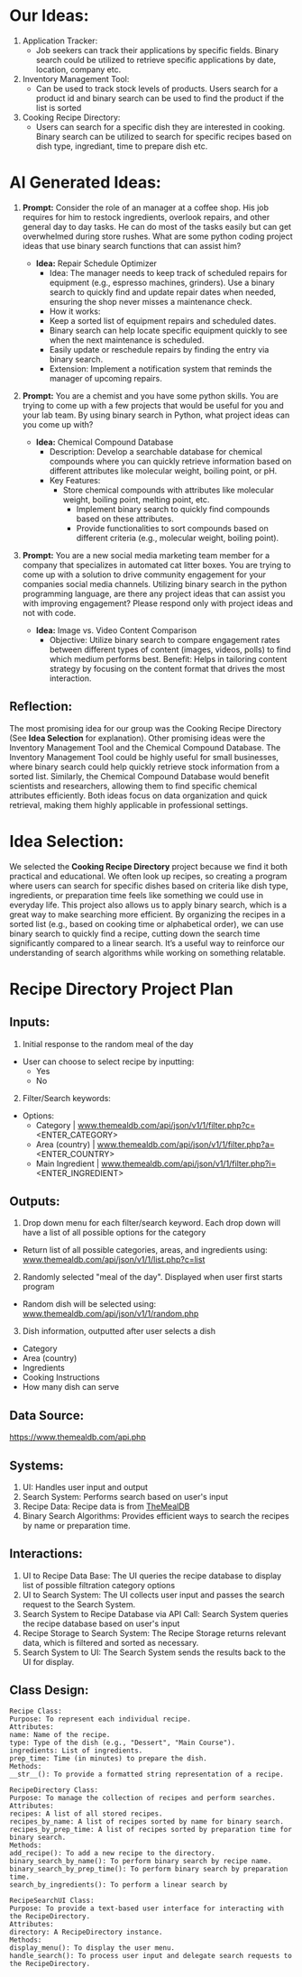 # Our Ideas:
1. Application Tracker:
	- Job seekers can track their applications by specific fields. Binary search could be utilized to retrieve specific applications by date, location, company etc.
2. Inventory Management Tool:
	- Can be used to track stock levels of products. Users search for a product id and binary search can be used to find the product if the list is sorted
3. Cooking Recipe Directory:
	- Users can search for a specific dish they are interested in cooking. Binary search can be utilized to search for specific recipes based on dish type, ingrediant, time to prepare dish etc.

# AI Generated Ideas: 
1. **Prompt:** Consider the role of an manager at a coffee shop. His job requires for him to restock ingredients, overlook repairs, and other general day to day tasks. He can do most of the tasks easily but can get overwhelmed during store rushes. What are some python coding project ideas that use binary search functions that can assist him?
	- **Idea:** Repair Schedule Optimizer
		- Idea: The manager needs to keep track of scheduled repairs for equipment (e.g., espresso machines, grinders). Use a binary search to quickly find and update repair dates when needed, ensuring the shop never misses a maintenance check.
		- How it works:
		- Keep a sorted list of equipment repairs and scheduled dates.
		- Binary search can help locate specific equipment quickly to see when the next maintenance is scheduled.
		- Easily update or reschedule repairs by finding the entry via binary search.
		- Extension: Implement a notification system that reminds the manager of upcoming repairs.

2. **Prompt:** You are a chemist and you have some python skills. You are trying to come up with a few projects that would be useful for you and your lab team. By using binary search in Python, what project ideas can you come up with?
	- **Idea:** Chemical Compound Database
		- Description: Develop a searchable database for chemical compounds where you can quickly retrieve information based on different attributes like molecular weight, boiling point, or pH.
		- Key Features:
			- Store chemical compounds with attributes like molecular weight, boiling point, melting point, etc.
	    		- Implement binary search to quickly find compounds based on these attributes.
	    		- Provide functionalities to sort compounds based on different criteria (e.g., molecular weight, boiling point).

3. **Prompt:** You are a new social media marketing team member for a company that specializes in automated cat litter boxes. You are trying to come up with a solution to drive community engagement for your companies social media channels. Utilizing binary search in the python programming language, are there any project ideas that can assist you with improving engagement? Please respond only with project ideas and not with code.
	- **Idea:** Image vs. Video Content Comparison
		- Objective: Utilize binary search to compare engagement rates between different types of content (images, videos, polls) to find which medium performs best.
Benefit: Helps in tailoring content strategy by focusing on the content format that drives the most interaction.		

## Reflection: 
The most promising idea for our group was the Cooking Recipe Directory (See **Idea Selection** for explanation). Other promising ideas were the Inventory Management Tool and the Chemical Compound Database. The Inventory Management Tool could be highly useful for small businesses, where binary search could help quickly retrieve stock information from a sorted list. Similarly, the Chemical Compound Database would benefit scientists and researchers, allowing them to find specific chemical attributes efficiently. Both ideas focus on data organization and quick retrieval, making them highly applicable in professional settings.

# Idea Selection:
We selected the **Cooking Recipe Directory** project because we find it both practical and educational. We often look up recipes, so creating a program where users can search for specific dishes based on criteria like dish type, ingredients, or preparation time feels like something we could use in everyday life. This project also allows us to apply binary search, which is a great way to make searching more efficient. By organizing the recipes in a sorted list (e.g., based on cooking time or alphabetical order), we can use binary search to quickly find a recipe, cutting down the search time significantly compared to a linear search. It’s a useful way to reinforce our understanding of search algorithms while working on something relatable.
 
# Recipe Directory Project Plan

## Inputs:
1. Initial response to the random meal of the day
  - User can choose to select recipe by inputting:
    - Yes
    - No
2. Filter/Search keywords:
  - Options:     
    - Category | www.themealdb.com/api/json/v1/1/filter.php?c=<ENTER_CATEGORY>
    - Area (country) | www.themealdb.com/api/json/v1/1/filter.php?a=<ENTER_COUNTRY>
    - Main Ingredient | www.themealdb.com/api/json/v1/1/filter.php?i=<ENTER_INGREDIENT>
    
## Outputs: 
1. Drop down menu for each filter/search keyword. Each drop down will have a list of all possible options for the category
  - Return list of all possible categories, areas, and ingredients using: www.themealdb.com/api/json/v1/1/list.php?c=list
2. Randomly selected "meal of the day". Displayed when user first starts program
  - Random dish will be selected using: www.themealdb.com/api/json/v1/1/random.php
3. Dish information, outputted after user selects a dish
  - Category
  - Area (country)
  - Ingredients
  - Cooking Instructions
  - How many dish can serve

## Data Source:
https://www.themealdb.com/api.php

## Systems: 
1. UI: Handles user input and output
2. Search System: Performs search based on user's input
3. Recipe Data: Recipe data is from [TheMealDB](https://www.themealdb.com)
4. Binary Search Algorithms: Provides efficient ways to search the recipes by name or preparation time.

## Interactions: 
1. UI to Recipe Data Base: The UI queries the recipe database to display list of possible filtration category options
2. UI to Search System: The UI collects user input and passes the search request to the Search System.
3. Search System to Recipe Database via API Call: Search System queries the recipe database based on user's input
4. Recipe Storage to Search System: The Recipe Storage returns relevant data, which is filtered and sorted as necessary.
5. Search System to UI: The Search System sends the results back to the UI for display.

## Class Design:
```
Recipe Class:
Purpose: To represent each individual recipe.
Attributes:
name: Name of the recipe.
type: Type of the dish (e.g., "Dessert", "Main Course").
ingredients: List of ingredients.
prep_time: Time (in minutes) to prepare the dish.
Methods:
__str__(): To provide a formatted string representation of a recipe.
```
```
RecipeDirectory Class:
Purpose: To manage the collection of recipes and perform searches.
Attributes:
recipes: A list of all stored recipes.
recipes_by_name: A list of recipes sorted by name for binary search.
recipes_by_prep_time: A list of recipes sorted by preparation time for binary search.
Methods:
add_recipe(): To add a new recipe to the directory.
binary_search_by_name(): To perform binary search by recipe name.
binary_search_by_prep_time(): To perform binary search by preparation time.
search_by_ingredients(): To perform a linear search by 
```
```
RecipeSearchUI Class:
Purpose: To provide a text-based user interface for interacting with the RecipeDirectory.
Attributes:
directory: A RecipeDirectory instance.
Methods:
display_menu(): To display the user menu.
handle_search(): To process user input and delegate search requests to the RecipeDirectory.
```
